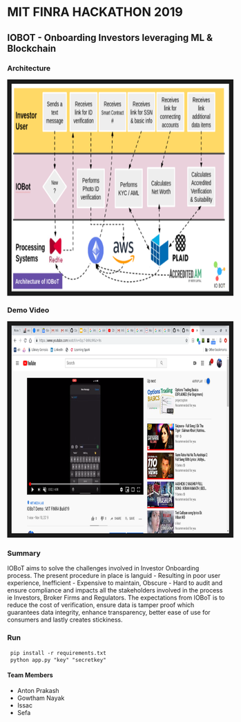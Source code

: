 # MIT FINRA HACKATHON 2019

## IOBOT - Onboarding Investors leveraging ML & Blockchain

### Architecture 
<img src="https://github.com/thefr33radical/Codeathons/blob/master/MIT_FINRA_19/IOBot/dataset/IOBoT_arch.png" alt="Architecture" width="640" height="480" border="10" align="center" />

### Demo Video
<a href="http://www.youtube.com/watch?feature=player_embedded&v=Eqc7-b9KcIM
" target="_blank"><img src="https://github.com/thefr33radical/Codeathons/blob/master/MIT_FINRA_19/IOBot/dataset/IOBoT_demo.png" 
alt="IOBoT Demo" width="640" height="480" border="10" /></a>

### Summary
IOBoT aims to solve the challenges involved in Investor Onboarding process.  The present procedure in place is languid - Resulting in poor user experience, Inefficient - Expensive to maintain, Obscure - Hard to audit and ensure compliance and impacts all the stakeholders involved in the process ie  Investors,  Broker Firms and Regulators.
The expectations from IOBoT is to reduce the cost of verification, ensure data is tamper proof which guarantees data integrity, enhance transparency, better ease of use for consumers and lastly creates stickiness. 

### Run

``` 
 pip install -r requirements.txt
 python app.py "key" "secretkey"
 ```

#### Team Members

* Anton Prakash
* Gowtham Nayak
* Issac
* Sefa
